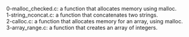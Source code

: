 0-malloc_checked.c: a function that allocates memory using malloc.
<br>1-string_nconcat.c: a function that concatenates two strings.
<br>2-calloc.c: a function that allocates memory for an array, using malloc.
<br>3-array_range.c: a function that creates an array of integers.
